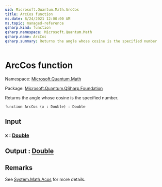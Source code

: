 ```yaml
---
uid: Microsoft.Quantum.Math.ArcCos
title: ArcCos function
ms.date: 8/24/2021 12:00:00 AM
ms.topic: managed-reference
qsharp.kind: function
qsharp.namespace: Microsoft.Quantum.Math
qsharp.name: ArcCos
qsharp.summary: Returns the angle whose cosine is the specified number.
---
```


# ArcCos function

Namespace: [Microsoft.Quantum.Math](xref:Microsoft.Quantum.Math)

Package: [Microsoft.Quantum.QSharp.Foundation](https://nuget.org/packages/Microsoft.Quantum.QSharp.Foundation)


Returns the angle whose cosine is the specified number.

```qsharp
function ArcCos (x : Double) : Double
```


## Input

### x : [Double](xref:microsoft.quantum.qsharp.valueliterals#double-literals)





## Output : [Double](xref:microsoft.quantum.qsharp.valueliterals#double-literals)



## Remarks

See [System.Math.Acos](https://docs.microsoft.com/dotnet/api/system.math.acos) for more details.